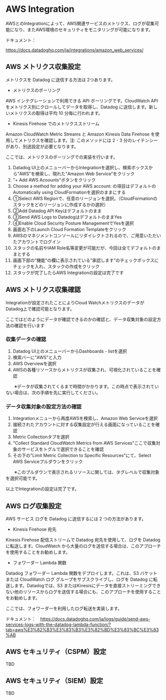 # AWS Integration
AWSとのIntegrationによって、AWS関連サービスのメトリクス、ログが収集可能になり、またAWS環境のセキュリティをモニタリングが可能になります。

ドキュメント：

https://docs.datadoghq.com/ja/integrations/amazon_web_services/

## AWS メトリクス収集設定

メトリクスを Datadog に送信する方法は 2つあります。

+ メトリクスのポーリング

AWS インテグレーションで利用できる API ポーリングです。CloudWatch API をメトリクス別にクロールしてデータを取得し、Datadog に送信します。新しいメトリクスの取得は平均 10 分毎に行われます。

+ Kinesis Firehose でのメトリクスストリーム

Amazon CloudWatch Metric Streams と Amazon Kinesis Data Firehose を使用してメトリクスを確認します。注: このメソッドには 2 - 3 分のレイテンシーがあり、別途設定が必要となります。

ここでは、メトリクスのポーリングでの実装を行います。
 
1. Datadog UI上のメニューバーからIntegrationを選択し、検索ボックスから”AWS”を検索し、現れた”Amazon Web Service”をクリック
2. "+ Add AWS Acoounts"ボタンをクリック
3. Choose a method for adding your AWS account: の項目はデフォルトのAutomatically using CloudFormationを選択のままにする
4. ①Select AWS Regionで、任意のリージョンを選択。（CloudFormationのスタックをどのリージョンに作成するかの選択）
5. ②Add Datadog API Keyはデフォルトのまま
6. ③Send AWS Logs to DatadogはデフォルトのままYes
7. ④Enable Cloud Security Posture ManagementでYesを選択
8. 画面右下のLaunch Cloud Formation Templateをクリック
9. AWSのマネジメントコンソールにリダイレクトされるので、ご用意いただいたアカウントでログイン
10. スタックの名前やIAM Role名等変更が可能だが、今回は全てデフォルトのままとする
11. 画面下部の”機能”の欄に表示されている”承認します”のチェックボックスにチェックを入れ、スタックの作成をクリック
12. スタックが完了したらAWS Integrationの設定は完了です

## AWS メトリクス収集確認
Integrationが設定されたことによりCloud WatchメトリクスのデータがDatadog上で確認可能となります。

ここではどのようにデータが確認できるのかの確認と、データ収集対象の設定方法の確認を行います

### 収集データの確認

1. Datadog UI上のメニューバーからDashboards - listを選択
2. 検索バーに"AWS"と入力
3. AWS Overviewを選択
4. AWSの各種リソースからメトリクスが収集され、可視化されていることを確認

　　※データが収集されてくるまで時間がかかります。この時点で表示されていない場合は、次の手順を先に実行してください。
    
### データ収集対象の設定方法の確認

1. Integrationメニューから再度AWSを検索し、Amazon Web Serviceを選択
2. 接続されたアカウントに対する収集設定が行える画面になっていることを確認
3. Metric Collectionタブを選択
4. "Collect Standard CloudWatch Metrics from AWS Services"ここで収集対象のサービスをトグルで選択できることを確認
5. その下の"Limit Metric Collection to Specific Resources"にて、Select AWS Serviceプルダウンをクリック

　　※このプルダウンで表示されるリソースに関しては、タグレベルで収集対象を選択可能です。

以上でIntegrationの設定は完了です。

## AWS ログ収集設定

AWS サービス ログを Datadog に送信するには 2 つの方法があります。

+ Kinesis Firehose 宛先

Kinesis Firehose 配信ストリームで Datadog 宛先を使用して、ログを Datadog に転送します。CloudWatch から大量のログを送信する場合は、このアプローチを使用することをお勧めします。

+ フォワーダー Lambda 関数

Datadog フォワーダー Lambda 関数をデプロイします。これは、S3 バケットまたは CloudWatch ログ グループをサブスクライブし、ログを Datadog に転送します。Datadogでは、S3 またはKinesisにデータを直接ストリーミングできない他のリソースからログを送信する場合にも、このアプローチを使用することをお勧めします。

ここでは、フォワーダーを利用したログ転送を実装します。

ドキュメント：　https://docs.datadoghq.com/ja/logs/guide/send-aws-services-logs-with-the-datadog-lambda-function/?tab=aws%E3%82%B3%E3%83%B3%E3%82%BD%E3%83%BC%E3%83%AB



## AWS セキュリティ（CSPM）設定
TBD

## AWS セキュリティ（SIEM）設定
TBD
